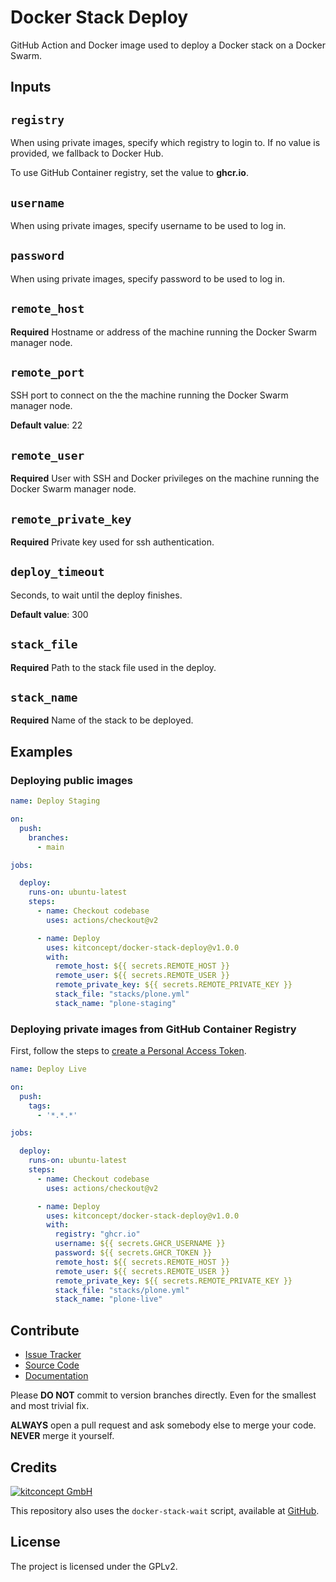 # Docker Stack Deploy

GitHub Action and Docker image used to deploy a Docker stack on a Docker Swarm.

## Inputs

## `registry`

When using private images, specify which registry to login to. If no value is provided, we fallback to Docker Hub.

To use GitHub Container registry, set the value to **ghcr.io**.

## `username`

When using private images, specify username to be used to log in.

## `password`

When using private images, specify password to be used to log in.

## `remote_host`

**Required** Hostname or address of the machine running the Docker Swarm manager node.

## `remote_port`

SSH port to connect on the the machine running the Docker Swarm manager node.

**Default value**: 22

## `remote_user`

**Required** User with SSH and Docker privileges on the machine running the Docker Swarm manager node.

## `remote_private_key`

**Required** Private key used for ssh authentication.

## `deploy_timeout`

Seconds, to wait until the deploy finishes.

**Default value**: 300

## `stack_file`

**Required** Path to the stack file used in the deploy.

## `stack_name`

**Required** Name of the stack to be deployed.


## Examples

### Deploying public images


```yaml
name: Deploy Staging

on:
  push:
    branches:
      - main

jobs:

  deploy:
    runs-on: ubuntu-latest
    steps:
      - name: Checkout codebase
        uses: actions/checkout@v2

      - name: Deploy
        uses: kitconcept/docker-stack-deploy@v1.0.0
        with:
          remote_host: ${{ secrets.REMOTE_HOST }}
          remote_user: ${{ secrets.REMOTE_USER }}
          remote_private_key: ${{ secrets.REMOTE_PRIVATE_KEY }}
          stack_file: "stacks/plone.yml"
          stack_name: "plone-staging"
```

### Deploying private images from GitHub Container Registry

First, follow the steps to [create a Personal Access Token](https://docs.github.com/en/packages/working-with-a-github-packages-registry/working-with-the-container-registry#authenticating-to-the-container-registry).

```yaml
name: Deploy Live

on:
  push:
    tags:
      - '*.*.*'

jobs:

  deploy:
    runs-on: ubuntu-latest
    steps:
      - name: Checkout codebase
        uses: actions/checkout@v2

      - name: Deploy
        uses: kitconcept/docker-stack-deploy@v1.0.0
        with:
          registry: "ghcr.io"
          username: ${{ secrets.GHCR_USERNAME }}
          password: ${{ secrets.GHCR_TOKEN }}
          remote_host: ${{ secrets.REMOTE_HOST }}
          remote_user: ${{ secrets.REMOTE_USER }}
          remote_private_key: ${{ secrets.REMOTE_PRIVATE_KEY }}
          stack_file: "stacks/plone.yml"
          stack_name: "plone-live"
```

## Contribute

- [Issue Tracker](https://github.com/kitconcept/docker-stack-deploy/issues)
- [Source Code](https://github.com/kitconcept/docker-stack-deploy/)
- [Documentation](https://github.com/kitconcept/docker-stack-deploy/)

Please **DO NOT** commit to version branches directly. Even for the smallest and most trivial fix.

**ALWAYS** open a pull request and ask somebody else to merge your code. **NEVER** merge it yourself.


## Credits

[![kitconcept GmbH](https://raw.githubusercontent.com/kitconcept/docker-stack-deploy/main/docs/kitconcept.png)](https://kitconcept.com)

This repository also uses the `docker-stack-wait` script, available at [GitHub](https://github.com/sudo-bmitch/docker-stack-wait).

## License

The project is licensed under the GPLv2.
